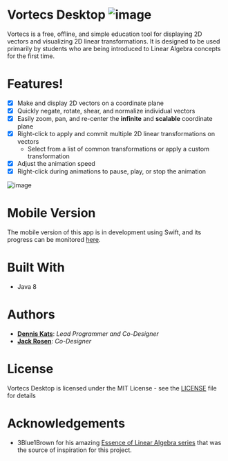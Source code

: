# Vortecs Desktop ![image](https://user-images.githubusercontent.com/3473945/56632298-23175480-6627-11e9-8cb3-28e8b02294fd.png)

Vortecs is a free, offline, and simple education tool for displaying 2D vectors and visualizing 2D linear transformations. It is designed to be used primarily by students who are being introduced to Linear Algebra concepts for the first time.

# Features!
  - [x] Make and display 2D vectors on a coordinate plane
  - [x] Quickly negate, rotate, shear, and normalize individual vectors
  - [x] Easily zoom, pan, and re-center the **infinite** and **scalable** coordinate plane
  - [x] Right-click to apply and commit multiple 2D linear transformations on vectors
    - Select from a list of common transformations or apply a custom transformation
  - [x] Adjust the animation speed
  - [x] Right-click during animations to pause, play, or stop the animation

![image](https://user-images.githubusercontent.com/3473945/57188461-20d9b380-6ecd-11e9-941d-1f7670081f60.png)
 
# Mobile Version
The mobile version of this app is in development using Swift, and its progress can be monitored [here](https://github.com/jrosen081/Vortecs).

# Built With
- Java 8

# Authors
- [**Dennis Kats**](https://github.com/denk0403): *Lead Programmer and Co-Designer*
- [**Jack Rosen**](https://github.com/jrosen081): *Co-Designer*


# License
Vortecs Desktop is licensed under the MIT License - see the [LICENSE](https://raw.githubusercontent.com/jrosen081/Vector/master/LICENSE) file for details

# Acknowledgements
- 3Blue1Brown for his amazing [Essence of Linear Algebra series](https://www.youtube.com/playlist?list=PLZHQObOWTQDPD3MizzM2xVFitgF8hE_ab) that was the source of inspiration for this project.
